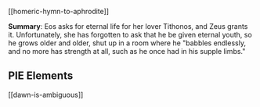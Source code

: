 [[homeric-hymn-to-aphrodite]]

 **Summary**:
 Eos asks for eternal life for her lover Tithonos, and Zeus grants it. Unfortunately, she has forgotten to ask that he be given eternal youth, so he grows older and older, shut up in a room where he "babbles endlessly, and no more has strength at all, such as he once had in his supple limbs."

## PIE Elements
[[dawn-is-ambiguous]]